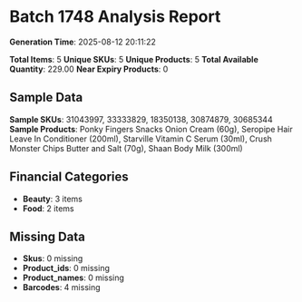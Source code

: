 # Batch 1748 Analysis Report

**Generation Time**: 2025-08-12 20:11:22

**Total Items**: 5
**Unique SKUs**: 5
**Unique Products**: 5
**Total Available Quantity**: 229.00
**Near Expiry Products**: 0

## Sample Data
**Sample SKUs**: 31043997, 33333829, 18350138, 30874879, 30685344
**Sample Products**: Ponky Fingers Snacks Onion Cream (60g), Seropipe Hair Leave In Conditioner (200ml), Starville Vitamin C Serum (30ml), Crush Monster Chips Butter and Salt (70g), Shaan Body Milk (300ml)

## Financial Categories
- **Beauty**: 3 items
- **Food**: 2 items

## Missing Data
- **Skus**: 0 missing
- **Product_ids**: 0 missing
- **Product_names**: 0 missing
- **Barcodes**: 4 missing
